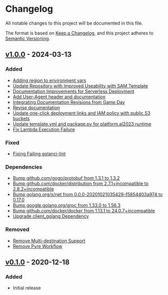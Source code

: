 # Changelog
All notable changes to this project will be documented in this file.

The format is based on [Keep a Changelog](https://keepachangelog.com/en/1.0.0/),
and this project adheres to [Semantic Versioning](https://semver.org/spec/v2.0.0.html).

## [v1.0.0]() - 2024-03-13
### Added
- [Adding region to environment vars](https://github.com/awslabs/amazon-timestream-connector-prometheus/pull/16)
- [Update Repository with Improved Useability with SAM Template](https://github.com/awslabs/amazon-timestream-connector-prometheus/pull/27)
- [Documentation Improvements for Serverless Deployment](https://github.com/awslabs/amazon-timestream-connector-prometheus/pull/31)
- [Add User-Agent header and documentation](https://github.com/awslabs/amazon-timestream-connector-prometheus/pull/34)
- [Integrating Documentation Revisions from Game Day](https://github.com/awslabs/amazon-timestream-connector-prometheus/pull/36)
- [Revise documentation](https://github.com/awslabs/amazon-timestream-connector-prometheus/pull/37)
- [Update one-click deployment links and IAM policy with public S3 buckets](https://github.com/awslabs/amazon-timestream-connector-prometheus/pull/39)
- [Update template.yml and package.py for platform.al2023 runtime](https://github.com/awslabs/amazon-timestream-connector-prometheus/pull/42)
- [Fix Lambda Execution Failure](https://github.com/awslabs/amazon-timestream-connector-prometheus/pull/43)

### Fixed
- [Fixing Failing golanci-lint](https://github.com/awslabs/amazon-timestream-connector-prometheus/pull/24)

### Dependencies
- [Bump github.com/gogo/protobuf from 1.3.1 to 1.3.2](https://github.com/awslabs/amazon-timestream-connector-prometheus/pull/17)
- [Bump github.com/docker/distribution from 2.7.1+incompatible to 2.8.2+incompatible](https://github.com/awslabs/amazon-timestream-connector-prometheus/pull/26)
- [Bump golang.org/x/net from 0.0.0-20201021035429-f5854403a974 to 0.17.0](https://github.com/awslabs/amazon-timestream-connector-prometheus/pull/28)
- [Bump google.golang.org/grpc from 1.33.0 to 1.56.3](https://github.com/awslabs/amazon-timestream-connector-prometheus/pull/29)
- [Bump github.com/docker/docker from 1.13.1 to 24.0.7+incompatible](https://github.com/awslabs/amazon-timestream-connector-prometheus/pull/30)
- [Upgrade client_golang Dependency](https://github.com/awslabs/amazon-timestream-connector-prometheus/pull/32)

### Removed
- [Remove Multi-destination Support](https://github.com/awslabs/amazon-timestream-connector-prometheus/pull/35)
- [Remove Pyre Workflow](https://github.com/awslabs/amazon-timestream-connector-prometheus/pull/38)

## [v0.1.0](https://github.com/awslabs/amazon-timestream-connector-prometheus/releases/tag/0.1.0) - 2020-12-18
### Added
- Initial release
